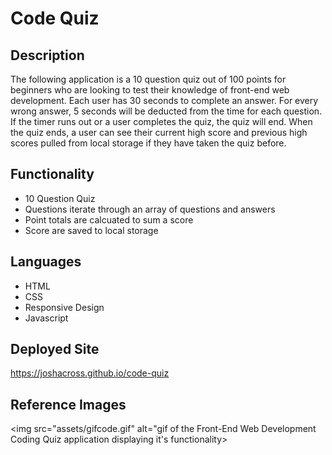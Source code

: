 # Code Quiz

## Description
The following application is a 10 question quiz out of 100 points for beginners who are looking to test their knowledge of front-end web development. Each user has 30 seconds to complete an answer. For every wrong answer, 5 seconds will be deducted from the time for each question. If the timer runs out or a user completes the quiz, the quiz will end. When the quiz ends, a user can see their current high score and previous high scores pulled from local storage if they have taken the quiz before.

## Functionality
* 10 Question Quiz
* Questions iterate through an array of questions and answers
* Point totals are calcuated to sum a score
* Score are saved to local storage

## Languages
* HTML
* CSS
* Responsive Design
* Javascript

## Deployed Site
https://joshacross.github.io/code-quiz

## Reference Images
<img src="assets/gifcode.gif" alt="gif of the Front-End Web Development Coding Quiz application displaying it's functionality>